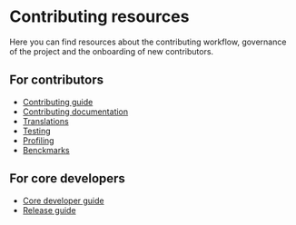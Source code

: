 # Contributing resources

Here you can find resources about the contributing workflow, governance of the
project and the onboarding of new contributors.

## For contributors

- [Contributing guide](./contributing)
- [Contributing documentation](./documentation/index)
- [Translations](./translations)
- [Testing](./testing)
- [Profiling](./profiling)
- [Benckmarks](./benchmarks)

## For core developers

- [Core developer guide](./core_dev_guide)
- [Release guide](./release)
